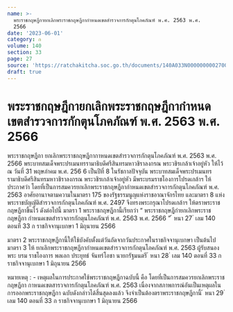 ```yaml
---
name: >-
  พระราชกฤษฎีกายกเลิกพระราชกฤษฎีกากำหนดเขตสำรวจการกักตุนโภคภัณฑ์ พ.ศ. 2563 พ.ศ.
  2566
date: '2023-06-01'
category: ก
volume: 140
section: 33
page: 27
source: 'https://ratchakitcha.soc.go.th/documents/140A033N0000000002700.pdf'
draft: true
---
```


# พระราชกฤษฎีกายกเลิกพระราชกฤษฎีกากำหนดเขตสำรวจการกักตุนโภคภัณฑ์ พ.ศ. 2563 พ.ศ. 2566

พระราชกฤษฎีกา ยกเลิกพระราชกฤษฎีกากาหนดเขตสำรวจการกักตุนโภคภัณฑ์ พ.ศ. 2563 พ.ศ. 2566 พระบาทสมเด็จพระปรเมนทรรามาธิบดีศรีสินทรมหาวชิราลงกรณ พระวชิรเกล้าเจ้าอยู่หัว ให้ไว้ ณ วันที่ 31 พฤษภำคม พ.ศ. 256 6 เป็นปีที่ 8 ในรัชกาลปัจจุบัน พระบาทสมเด็จพระปรเมนทรรามาธิบดีศรีสินทรมหาวชิราลงกรณ พระวชิรเกล้าเจ้าอยู่หัว มีพระบรมราชโองการโปรดเกล้าฯ ให้ประกาศว่า โดยที่เป็นการสมควรยกเลิกพระราชกฤษฎีกากำหนดเขตสำรวจการกักตุนโภคภัณฑ์ พ.ศ. 2563 อาศัยอานาจตามความในมาตรา 175 ของรัฐธรรมนูญแห่งราชอาณาจักรไทย และมาตรา 8 แห่งพระราชบัญญัติสำรวจการกักตุนโภคภัณฑ์ พ.ศ. 2497 จึงทรงพระกรุณาโปรดเกล้าฯ ให้ตราพระราชกฤษฎีกาขึ้นไว้ ดังต่อไปนี้ มาตรา 1 พระราชกฤษฎีกานี้เรียกว่า “ พระราชกฤษฎีกำยกเลิกพระราชกฤษฎีกา กำหนดเขตสำรวจการกักตุนโภคภัณฑ์ พ.ศ. 2563 พ.ศ. 2566 ” ้ หนา 27 ่ เลม 140 ตอนที่ 33 ก ราชกิจจานุเบกษา 1 มิถุนายน 2566

มาตรา 2 พระราชกฤษฎีกานี้ให้ใช้บังคับตั้งแต่วันถัดจากวันประกาศในราชกิจจานุเบกษา เป็นต้นไป มาตรา 3 ให้ ยกเลิกพระราชกฤษฎีกากำหนดเขตสำรวจการกักตุนโภคภัณฑ์ พ.ศ. 2563 ผู้รับสนองพระ บรม ราชโองการ พลเอก ประยุทธ์ จันทร์โอชา นายกรัฐมนตรี ้ หนา 28 ่ เลม 140 ตอนที่ 33 ก ราชกิจจานุเบกษา 1 มิถุนายน 2566

หมายเหตุ : - เหตุผลในการประกาศใช้พระราชกฤษฎีกาฉบับนี้ คือ โดยที่เป็นการสมควรยกเลิกพระราชกฤษฎีกา กาหนดเขตสารวจการกักตุนโภคภัณฑ์ พ.ศ. 2563 เนื่องจากสภาพการณ์อันเป็นเหตุผลในการออกพระราชกฤษฎีกา ฉบับดังกล่าวได้สิ้นสุดลงแล้ว จึงจำเป็นต้องตราพระราชกฤษฎีกานี้ ้ หนา 29 ่ เลม 140 ตอนที่ 33 ก ราชกิจจานุเบกษา 1 มิถุนายน 2566
